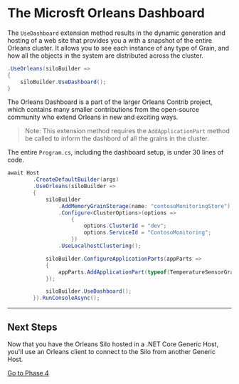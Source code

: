 # The Microsft Orleans Dashboard

The `UseDashboard` extension method results in the dynamic generation and hosting of a web site that provides you a with a snapshot of the entire Orleans cluster. It allows you to see each instance of any type of Grain, and how all the objects in the system are distributed across the cluster. 

```csharp
.UseOrleans(siloBuilder =>
{
    siloBuilder.UseDashboard();
}
```

The Orleans Dashboard is a part of the larger Orleans Contrib project, which contains many smaller contributions from the open-source community who extend Orleans in new and exciting ways. 

> Note: This extension method requires the `AddApplicationPart` method be called to inform the dashbord of all the grains in the cluster.

The entire `Program.cs`, including the dashboard setup, is under 30 lines of code.

```csharp
await Host
        .CreateDefaultBuilder(args)
        .UseOrleans(siloBuilder =>
        {
            siloBuilder
                .AddMemoryGrainStorage(name: "contosoMonitoringStore")
                .Configure<ClusterOptions>(options =>
                    {
                        options.ClusterId = "dev";
                        options.ServiceId = "ContosoMonitoring";
                    })
                .UseLocalhostClustering();

            siloBuilder.ConfigureApplicationParts(appParts => 
            {
                appParts.AddApplicationPart(typeof(TemperatureSensorGrain).Assembly).WithReferences();
            });

            siloBuilder.UseDashboard();
        }).RunConsoleAsync();
```

---

## Next Steps

Now that you have the Orleans Silo hosted in a .NET Core Generic Host, you'll use an Orleans client to connect to the Silo from another Generic Host.

[Go to Phase 4](04-temperature-worker-service.md)